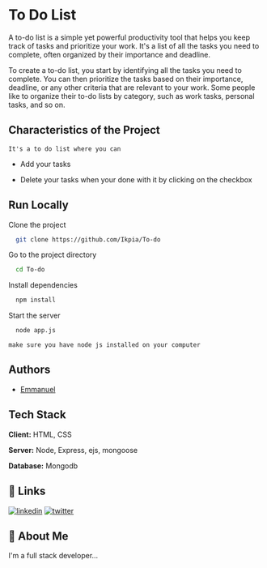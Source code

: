 
#  To Do List

A to-do list is a simple yet powerful productivity tool that helps you keep track of tasks and prioritize your work. It's a list of all the tasks you need to complete, often organized by their importance and deadline.

To create a to-do list, you start by identifying all the tasks you need to complete. You can then prioritize the tasks based on their importance, deadline, or any other criteria that are relevant to your work. Some people like to organize their to-do lists by category, such as work tasks, personal tasks, and so on.


## Characteristics of the Project
    It's a to do list where you can 
 - Add your tasks
 
 - Delete your tasks when your done with it by clicking on the checkbox


## Run Locally

Clone the project

```bash
  git clone https://github.com/Ikpia/To-do
```

Go to the project directory

```bash
  cd To-do
```

Install dependencies

```bash
  npm install
```

Start the server

```bash
  node app.js

```
`make sure you have node js installed on your computer`


## Authors

- [Emmanuel](https://www.github.com/Ikpia)


## Tech Stack

**Client:** HTML, CSS

**Server:** Node, Express, ejs, mongoose

**Database:** Mongodb


## 🔗 Links
[![linkedin](https://img.shields.io/badge/linkedin-0A66C2?style=for-the-badge&logo=linkedin&logoColor=white)](https://www.linkedin.com/in/emmanuel-ikpia-78428a236)
[![twitter](https://img.shields.io/badge/twitter-1DA1F2?style=for-the-badge&logo=twitter&logoColor=white)](https://twitter.com/ikpia_e)


## 🚀 About Me
I'm a full stack developer...


